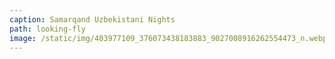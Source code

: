 ```yaml
---
caption: Samarqand Uzbekistani Nights
path: looking-fly
image: /static/img/403977109_376073438183883_9027008916262554473_n.webp
---
```

